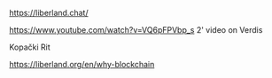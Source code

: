 
https://liberland.chat/  

https://www.youtube.com/watch?v=VQ6pFPVbp_s 2' video on Verdis

Kopački Rit

https://liberland.org/en/why-blockchain  


<br>
